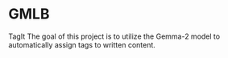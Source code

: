 # GMLB

TagIt
The goal of this project is to utilize the Gemma-2 model to automatically assign tags to written content.
